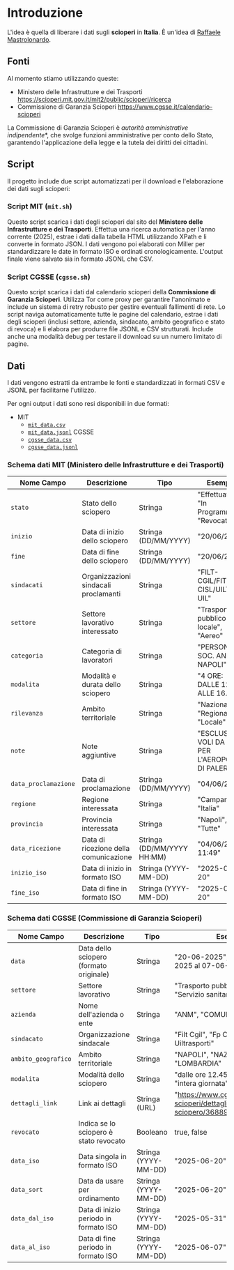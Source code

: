 # Introduzione

L'idea è quella di liberare i dati sugli **scioperi** in **Italia**. È un'idea di [Raffaele Mastrolonardo](https://www.linkedin.com/in/mastrolonardo/).

## Fonti

Al momento stiamo utilizzando queste:

- Ministero delle Infrastrutture e dei Trasporti <https://scioperi.mit.gov.it/mit2/public/scioperi/ricerca>
- Commissione di Garanzia Scioperi <https://www.cgsse.it/calendario-scioperi>

La Commissione di Garanzia Scioperi è *autorità amministrative indipendente**, che svolge funzioni amministrative per conto dello Stato, garantendo l'applicazione della legge e la tutela dei diritti dei cittadini.

## Script

Il progetto include due script automatizzati per il download e l'elaborazione dei dati sugli scioperi:

### Script MIT (`mit.sh`)

Questo script scarica i dati degli scioperi dal sito del **Ministero delle Infrastrutture e dei Trasporti**. Effettua una ricerca automatica per l'anno corrente (2025), estrae i dati dalla tabella HTML utilizzando XPath e li converte in formato JSON. I dati vengono poi elaborati con Miller per standardizzare le date in formato ISO e ordinati cronologicamente. L'output finale viene salvato sia in formato JSONL che CSV.

### Script CGSSE (`cgsse.sh`)

Questo script scarica i dati dal calendario scioperi della **Commissione di Garanzia Scioperi**. Utilizza Tor come proxy per garantire l'anonimato e include un sistema di retry robusto per gestire eventuali fallimenti di rete. Lo script naviga automaticamente tutte le pagine del calendario, estrae i dati degli scioperi (inclusi settore, azienda, sindacato, ambito geografico e stato di revoca) e li elabora per produrre file JSONL e CSV strutturati. Include anche una modalità debug per testare il download su un numero limitato di pagine.

## Dati

I dati vengono estratti da entrambe le fonti e standardizzati in formati CSV e JSONL per facilitarne l'utilizzo.

Per ogni output i dati sono resi disponibili in due formati:

- MIT
  - [`mit_data.csv`](data/mit/mit_data.csv)
  - [`mit_data.jsonl`](data/mit/mit_data.jsonl)
CGSSE
  - [`cgsse_data.csv`](data/cgsse/cgsse_data.csv)
  - [`cgsse_data.jsonl`](data/cgsse/cgsse_data.jsonl)

### Schema dati MIT (Ministero delle Infrastrutture e dei Trasporti)

| Nome Campo | Descrizione | Tipo | Esempio |
|------------|-------------|------|---------|
| `stato` | Stato dello sciopero | Stringa | "Effettuato", "In Programma", "Revocato" |
| `inizio` | Data di inizio dello sciopero | Stringa (DD/MM/YYYY) | "20/06/2025" |
| `fine` | Data di fine dello sciopero | Stringa (DD/MM/YYYY) | "20/06/2025" |
| `sindacati` | Organizzazioni sindacali proclamanti | Stringa | "FILT-CGIL/FIT-CISL/UILT-UIL" |
| `settore` | Settore lavorativo interessato | Stringa | "Trasporto pubblico locale", "Aereo" |
| `categoria` | Categoria di lavoratori | Stringa | "PERSONALE SOC. ANM DI NAPOLI" |
| `modalita` | Modalità e durata dello sciopero | Stringa | "4 ORE: DALLE 12.45 ALLE 16.45" |
| `rilevanza` | Ambito territoriale | Stringa | "Nazionale", "Regionale", "Locale" |
| `note` | Note aggiuntive | Stringa | "ESCLUSI I VOLI DA E PER L'AEROPORTO DI PALERMO" |
| `data_proclamazione` | Data di proclamazione | Stringa (DD/MM/YYYY) | "04/06/2025" |
| `regione` | Regione interessata | Stringa | "Campania", "Italia" |
| `provincia` | Provincia interessata | Stringa | "Napoli", "Tutte" |
| `data_ricezione` | Data di ricezione della comunicazione | Stringa (DD/MM/YYYY HH:MM) | "04/06/2025 11:49" |
| `inizio_iso` | Data di inizio in formato ISO | Stringa (YYYY-MM-DD) | "2025-06-20" |
| `fine_iso` | Data di fine in formato ISO | Stringa (YYYY-MM-DD) | "2025-06-20" |

### Schema dati CGSSE (Commissione di Garanzia Scioperi)

| Nome Campo | Descrizione | Tipo | Esempio |
|------------|-------------|------|---------|
| `data` | Data dello sciopero (formato originale) | Stringa | "20-06-2025", "Dal 31-05-2025 al 07-06-2025" |
| `settore` | Settore lavorativo | Stringa | "Trasporto pubblico locale", "Servizio sanitario nazionale" |
| `azienda` | Nome dell'azienda o ente | Stringa | "ANM", "COMUNE DI GENOVA" |
| `sindacato` | Organizzazione sindacale | Stringa | "Filt Cgil", "Fp Cgil, Fit Cisl, Uiltrasporti" |
| `ambito_geografico` | Ambito territoriale | Stringa | "NAPOLI", "NAZIONALE", "LOMBARDIA" |
| `modalita` | Modalità dello sciopero | Stringa | "dalle ore 12.45 alle ore 16.45", "intera giornata" |
| `dettagli_link` | Link ai dettagli | Stringa (URL) | "https://www.cgsse.it/calendario-scioperi/dettaglio-sciopero/368896" |
| `revocato` | Indica se lo sciopero è stato revocato | Booleano | true, false |
| `data_iso` | Data singola in formato ISO | Stringa (YYYY-MM-DD) | "2025-06-20" |
| `data_sort` | Data da usare per ordinamento | Stringa (YYYY-MM-DD) | "2025-06-20" |
| `data_dal_iso` | Data di inizio periodo in formato ISO | Stringa (YYYY-MM-DD) | "2025-05-31" |
| `data_al_iso` | Data di fine periodo in formato ISO | Stringa (YYYY-MM-DD) | "2025-06-07" |
